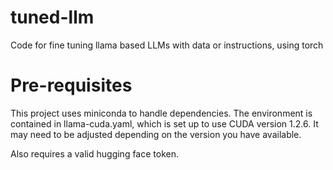 # tuned-llm
Code for fine tuning llama based LLMs with data or instructions, using torch 

# Pre-requisites

This project uses miniconda to handle dependencies. The environment is contained in llama-cuda.yaml, which is set up to use CUDA version 1.2.6. It may need to be adjusted depending on the version you have available.

Also requires a valid hugging face token.



